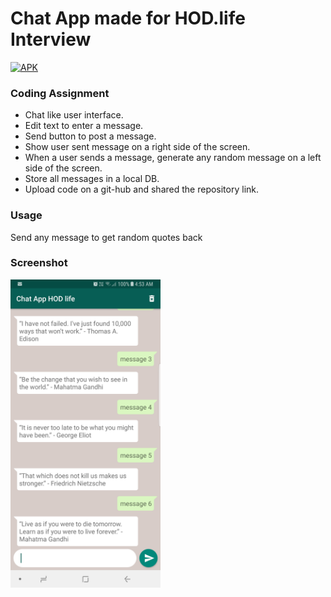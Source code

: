 # Chat App made for HOD.life Interview

[![APK](https://img.shields.io/badge/Download%20APK-v1.0-brightgreen.svg)](https://raw.githubusercontent.com/hrishikesh-kadam/chat-app-hod-life/master/Chat%20App%20HOD%20life.apk)

### Coding Assignment
- Chat like user interface.
- Edit text to enter a message.
- Send button to post a message.
- Show user sent message on a right side of the screen.
- When a user sends a message, generate any random message on a left side of the screen.
- Store all messages in a local DB.
- Upload code on a git-hub and shared the repository link.

### Usage
Send any message to get random quotes back

### Screenshot

<img src="https://github.com/hrishikesh-kadam/chat-app-hod-life/raw/master/screenshots/Screenshot%20(16-Nov-2017%204_53_46%20AM).jpg" width="240" height="493">